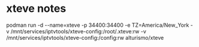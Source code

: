 # xteve notes

podman run -d --name=xteve -p 34400:34400 -e TZ=America/New_York -v /mnt/services/iptvtools/xteve-config:/root/.xteve:rw -v /mnt/services/iptvtools/xteve-config:/config:rw alturismo/xteve